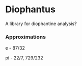 # Diophantus

A library for diophantine analysis?

### Approximations

e - 87/32

pi - 22/7, 729/232
